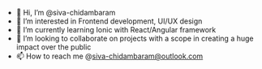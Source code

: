 - 👋 Hi, I’m @siva-chidambaram
- 👀 I’m interested in Frontend development, UI/UX design
- 🌱 I’m currently learning Ionic with React/Angular framework
- 💞️ I’m looking to collaborate on projects with a scope in creating a huge impact over the public
- 📫 How to reach me @siva-chidambaram@outlook.com

<!---
siva-chidambaram/siva-chidambaram is a ✨ special ✨ repository because its `README.md` (this file) appears on your GitHub profile.
You can click the Preview link to take a look at your changes.
--->
